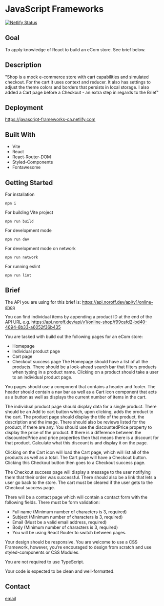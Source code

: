 # JavaScript Frameworks

[![Netlify Status](https://api.netlify.com/api/v1/badges/9e672636-d299-4101-a131-4a5962f5158e/deploy-status)](https://app.netlify.com/sites/javascript-frameworks-ca/deploys)

## Goal

To apply knowledge of React to build an eCom store.
See brief below.

## Description

"Shop is a mock e-commerce store with cart capabilities and simulated checkout. For the cart it uses context and reducer. It also has settings to adjust the theme colors and borders that persists in local storage.
I also added a Cart page before a Checkout - an extra step in regards to the Brief"

## Deployment

https://javascript-frameworks-ca.netlify.com

## Built With

- Vite
- React
- React-Router-DOM
- Styled-Components
- Fontawesome

## Getting Started

For installation

```
npm i
```

For building Vite project

```
npm run build
```

For development mode

```
npm run dev
```

For development mode on network

```
npm run network
```

For running eslint

```
npm run lint
```

## Brief

The API you are using for this brief is: https://api.noroff.dev/api/v1/online-shop

You can find individual items by appending a product ID at the end of the API URL e.g. https://api.noroff.dev/api/v1/online-shop/f99cafd2-bd40-4694-8b33-a6052f36b435

You are tasked with build out the following pages for an eCom store:

- Homepage
- Individual product page
- Cart page
- Checkout success page
  The Homepage should have a list of all the products. There should be a look-ahead search bar that filters products when typing in a product name. Clicking on a product should take a user to an individual product page.

You pages should use a <Layout> component that contains a header and footer. The header should contain a nav bar as well as a Cart icon component that acts as a button as well as displays the current number of items in the cart.

The individual product page should display data for a single product. There should be an Add to cart button which, upon clicking, adds the product to the cart. The product page should display the title of the product, the description and the image. There should also be reviews listed for the product, if there are any. You should use the discountedPrice property to display the price of the product. If there is a difference between the discountedPrice and price properties then that means there is a discount for that product. Calculate what this discount is and display it on the page.

Clicking on the Cart icon will load the Cart page, which will list all of the products as well as a total. The Cart page will have a Checkout button. Clicking this Checkout button then goes to a Checkout success page.

The Checkout success page will display a message to the user notifying them that their order was successful. There should also be a link that lets a user go back to the store. The cart must be cleared if the user gets to the Checkout success page.

There will be a contact page which will contain a contact form with the following fields. There must be form validation:

- Full name (Minimum number of characters is 3, required)
- Subject (Minimum number of characters is 3, required)
- Email (Must be a valid email address, required)
- Body (Minimum number of characters is 3, required)
- You will be using React Router to switch between pages.

Your design should be responsive. You are welcome to use a CSS Framework, however, you’re encouraged to design from scratch and use styled-components or CSS Modules.

You are not required to use TypeScript.

Your code is expected to be clean and well-formatted.

## Contact

[email](mailto:daniel.vier@gmail.com)
